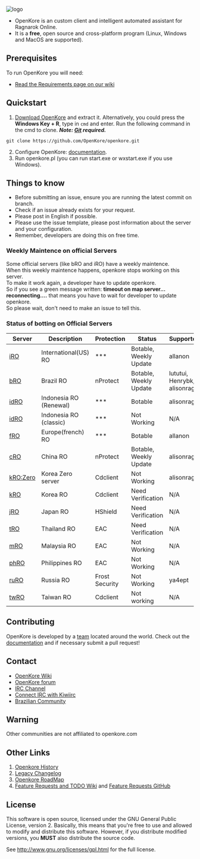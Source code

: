 ![logo](https://upload.wikimedia.org/wikipedia/commons/b/b5/Kore_2g_logo.png)

* OpenKore is an custom client and intelligent automated assistant for Ragnarok Online.
* It is a **free**, open source and cross-platform program (Linux, Windows and MacOS are supported).

## Prerequisites

To run OpenKore you will need:
* [Read the Requirements page on our wiki](http://wiki.openkore.com/index.php/How_to_run_OpenKore#Requirements)

## Quickstart

1. [Download OpenKore](https://github.com/OpenKore/openkore/archive/master.zip) and extract it. Alternatively, you could press the **Windows Key + R**, type in ``cmd`` and enter. Run the following command in the cmd to clone.
***Note: [Git](https://git-scm.com/) required.***
```
git clone https://github.com/OpenKore/openkore.git
```

2. Configure OpenKore: [documentation](http://openkore.com/index.php/Category:Control).
3. Run openkore.pl (you can run start.exe or wxstart.exe if you use Windows).

## Things to know

* Before submitting an issue, ensure you are running the latest commit on branch.
* Check if an issue already exists for your request.
* Please post in English if possible.
* Please use the issue template, please post information about the server and your configuration.
* Remember, developers are doing this on free time.

### Weekly Maintence on official Servers
Some official servers (like bRO and iRO) have a weekly maintence.  
When this weekly maintence happens, openkore stops working on this server.  
To make it work again, a developer have to update openkore.  
So if you see a green message written: **timeout on map server... reconnecting....** that means you have to wait for developer to update openkore.  
So please wait, don't need to make an issue to tell this.

### Status of botting on Official Servers

| Server | Description | Protection | Status | Supporter |
| --- | --- | --- | --- | --- |
| [iRO](http://www.warpportal.com/) | International(US) RO | *** | Botable, Weekly Update | allanon |
| [bRO](http://ragnarok.uol.com.br/) | Brazil RO | nProtect | Botable, Weekly Update | lututui, Henrybk, alisonrag |
| [idRO](https://ror.gravindo.id/) | Indonesia RO (Renewal) | *** | Botable | alisonrag |
| [idRO](https://ragnarok.gravindo.id/) | Indonesia RO (classic) | *** | Not Working | N/A  |
| [fRO](https://www.ragnarokeurope.com/) | Europe(french) RO | *** | Botable | allanon | 
| [cRO](http://ro.zhaouc.com/) | China RO | nProtect | Botable, Weekly Update | alisonrag |
| [kRO:Zero](http://roz.gnjoy.com/) | Korea Zero server | Cdclient | Not Working | alisonrag  |
| [kRO](http://ro.gnjoy.com/) | Korea RO | Cdclient | Need Verification |  N/A |
| [jRO](https://ragnarokonline.gungho.jp/) | Japan RO | HShield | Need Verification | N/A |
| [tRO](https://ro.exe.in.th/) | Thailand RO | EAC | Need Verification | N/A |
| [mRO](https://roextreme.com/mysg/main) | Malaysia RO | EAC | Not Working | N/A |
| [phRO](https://ragnarokonline.com.ph/main) | Philippines RO | EAC | Not Working | N/A |
| [ruRO](https://ru.4game.com/ro/play/) | Russia RO | Frost Security | Not Working | ya4ept |
| [twRO](https://ro.gnjoy.com.tw/) | Taiwan RO | Cdclient | Not working | N/A |

## Contributing

OpenKore is developed by a [team](https://github.com/OpenKore/openkore/graphs/contributors) located around the world. Check out the [documentation](http://openkore.com/index.php/Manual) and if necessary submit a pull request!

## Contact

* [OpenKore Wiki](http://wiki.openkore.com/)
* [OpenKore forum](http://forums.openkore.com/)
* [IRC Channel](https://webchat.freenode.net/?channels=openkore) 
* [Connect IRC with Kiwiirc](https://kiwiirc.com/client/irc.freenode.net/?nick=IRC-Source_?#openkore)
* [Brazilian Community](http://openkorebrasil.org/)

## Warning

Other communities are not affiliated to openkore.com

## Other Links

1. [Openkore History](http://openkore.com/index.php/OpenKore)
2. [Legacy Changelog](https://github.com/OpenKore/openkore/blob/master/LegacyChangelog.md)
3. [Openkore RoadMap](http://openkore.com/index.php/Roadmap)
4. [Feature Requests and TODO Wiki](http://openkore.com/index.php/Category:Feature_Request) and [Feature Requests GitHub](https://github.com/OpenKore/openkore/issues?q=is%3Aopen+is%3Aissue+label%3A%22feature+request%22)

## License

This software is open source, licensed under the GNU General Public License, version 2. 
Basically, this means that you're free to use and allowed to modify and distribute this software. 
However, if you distribute modified versions, you **MUST** also distribute the source code.


See http://www.gnu.org/licenses/gpl.html for the full license.
